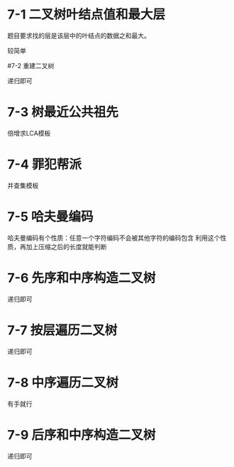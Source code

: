 # 7-1 二叉树叶结点值和最大层
题目要求找的层是该层中的叶结点的数据之和最大。

较简单

#7-2 重建二叉树

递归即可

# 7-3 树最近公共祖先
倍增求LCA模板

# 7-4 罪犯帮派
并查集模板

# 7-5 哈夫曼编码

哈夫曼编码有个性质：任意一个字符编码不会被其他字符的编码包含
利用这个性质，再加上压缩之后的长度就能判断

# 7-6 先序和中序构造二叉树
递归即可

# 7-7 按层遍历二叉树
递归即可

# 7-8 中序遍历二叉树
有手就行

# 7-9 后序和中序构造二叉树
递归即可
